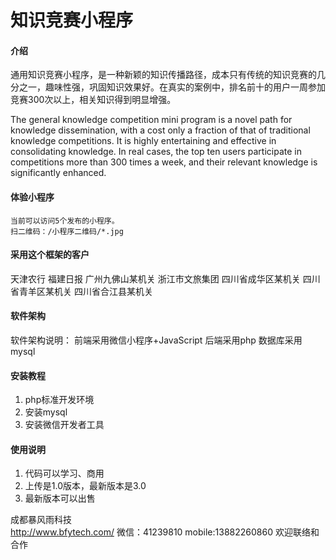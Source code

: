 # 知识竞赛小程序

#### 介绍
通用知识竞赛小程序，是一种新颖的知识传播路径，成本只有传统的知识竞赛的几分之一，趣味性强，巩固知识效果好。在真实的案例中，排名前十的用户一周参加竞赛300次以上，相关知识得到明显增强。

The general knowledge competition mini program is a novel path for knowledge dissemination, with a cost only a fraction of that of traditional knowledge competitions. It is highly entertaining and effective in consolidating knowledge. In real cases, the top ten users participate in competitions more than 300 times a week, and their relevant knowledge is significantly enhanced.


#### 体验小程序
    当前可以访问5个发布的小程序。
    扫二维码：/小程序二维码/*.jpg

#### 采用这个框架的客户
天津农行
福建日报
广州九佛山某机关
浙江市文旅集团
四川省成华区某机关
四川省青羊区某机关
四川省合江县某机关

#### 软件架构
软件架构说明：
前端采用微信小程序+JavaScript
后端采用php
数据库采用mysql

#### 安装教程

1.  php标准开发环境
2.  安装mysql
3.  安装微信开发者工具

#### 使用说明

1.  代码可以学习、商用
2.  上传是1.0版本，最新版本是3.0
3.  最新版本可以出售

成都暴风雨科技    
http://www.bfytech.com/
微信：41239810
mobile:13882260860
欢迎联络和合作
